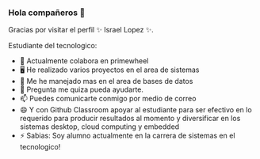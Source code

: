 ### Hola compañeros 👋


Gracias por visitar el perfil ✨ Israel Lopez ✨.

Estudiante del tecnologico:

- 🔭 Actualmente colabora en primewheel
- 🖥 He realizado varios proyectos en el area de sistemas
- 📲 Me he manejado mas en el area de bases de datos
- 💬 Pregunta me quiza pueda ayudarte.
- 📫 Puedes comunicarte conmigo por medio de correo
- 😄 Y con Github Classroom apoyar al estudiante para ser efectivo en lo requerido para producir resultados al momento y diversificar en los sistemas desktop, cloud computing y embedded 
- ⚡ Sabias: Soy alumno actualmente en la carrera de sistemas en el tecnologico!

